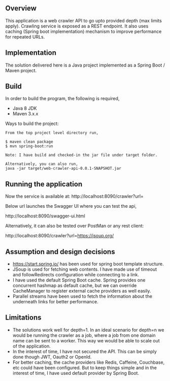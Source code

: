 ## Overview
This application is a web crawler API to go upto provided depth (max limits apply). Crawling service is exposed as a REST endpoint. It also uses caching (Spring boot implementation) mechanism to improve performance for repeated URLs.

## Implementation
The solution delivered here is a Java project implemented as a Spring Boot / Maven project.

## Build
In order to build the program, the following is required,

- Java 8 JDK
- Maven 3.x.x

Ways to build the project:
```
From the top project level directory run,

$ maven clean package
$ mvn spring-boot:run

Note: I have build and checked-in the jar file under target folder.

Alternatively, you can also run,
java -jar target/web-crawler-api-0.0.1-SNAPSHOT.jar
```

## Running the application
Now the service is available at:
http://localhost:8090/crawler?url=<pageUrl>

Below url launches the Swagger UI where you can test the api,

http://localhost:8090/swagger-ui.html

Alternatively, it can also be tested over PostMan or any rest client:

http://localhost:8090/crawler?url=https://jsoup.org/

## Assumption and design decisions
- https://start.spring.io/ has been used for spring boot template structure.
- JSoup is used for fetching web contents. I have made use of timeout and followRedirects configuration while connecting to a link.
- I have used the default Spring Boot cache. Spring provides one concurrent hashmap as default cache, but we can override CacheManager to register external cache providers as well easily.
- Parallel streams have been used to fetch the information about the underneath links for better performance.


## Limitations
- The solutions work well for depth=1. In an ideal scenario for depth=n we would be running the crawler as a job, where a job from one domain name can be sent to a worker. This way we would be able to scale out of the application.
- In the interest of time, I have not secured the API. This can be simply done though JWT, Oauth2 or OpenId.
- For better caching, the cache providers like Redis, Caffeine, Couchbase, etc could have been configured. But to keep things simple and in the interest of time, I have used default provider by Spring Boot.